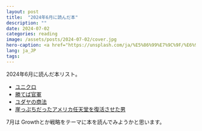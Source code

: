 ```yaml
---
layout: post
title:  "2024年6月に読んだ本"
description: ""
date: 2024-07-02
categories: reading
image: /assets/posts/2024-07-02/cover.jpg
hero-caption: <a href="https://unsplash.com/ja/%E5%86%99%E7%9C%9F/%E6%96%87%E7%AB%A0-k06emqjiB7M?utm_content=creditCopyText&utm_medium=referral&utm_source=unsplash">Unsplash</a>の<a href="https://unsplash.com/ja/@glencarrie?utm_content=creditCopyText&utm_medium=referral&utm_source=unsplash">Glen Carrie</a>が撮影した写真
lang: ja_JP
tags:
---
```


2024年6月に読んだ本リスト。

- [ユニクロ](/reading/2024/06/03/uniqlo.html)
- [勝てば官軍](/reading/2024/06/10/fujitaden.html)
- [ユダヤの商法](/reading/2024/06/10/fujitaden.html)
- [崖っぷちだったアメリカ任天堂を復活させた男](/reading/2024/06/23/disrupting-the-game.html)

7月は Growthとか戦略をテーマに本を読んでみようかと思います。